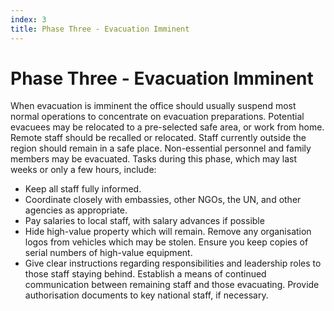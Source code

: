 ```yaml
---
index: 3
title: Phase Three - Evacuation Imminent
---
```

# Phase Three - Evacuation Imminent

When evacuation is imminent the office should usually suspend most normal operations to concentrate on evacuation preparations.  Potential evacuees may be relocated to a pre-selected safe area, or work from home.  Remote staff should be recalled or relocated.  Staff currently outside the region should remain in a safe place.  Non-essential personnel and family members may be evacuated.  Tasks during this phase, which may last weeks or only a few hours, include:

*   Keep all staff fully informed.
*   Coordinate closely with embassies, other NGOs, the UN, and other agencies as appropriate.
*   Pay salaries to local staff, with salary advances if possible
*   Hide high-value property which will remain. Remove any organisation logos from vehicles which may be stolen. Ensure you keep copies of serial numbers of high-value equipment.
*   Give clear instructions regarding responsibilities and leadership roles to those staff staying behind.  Establish a means of continued communication between remaining staff and those evacuating. Provide authorisation documents to key national staff, if necessary.